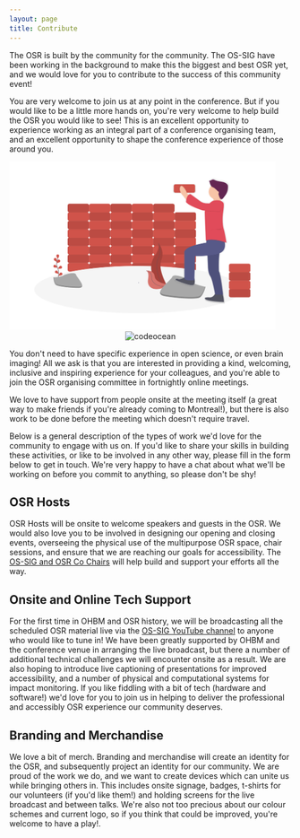 ```yaml
---
layout: page
title: Contribute
---
```


The OSR is built by the community for the community. The OS-SIG have been working in the background to make this the biggest and best OSR yet, and we would love for you to contribute to the success of this community event!

You are very welcome to join us at any point in the conference. But if you would like to be a little more hands on, you're very welcome to help build the OSR you would like to see! This is an excellent opportunity to experience working as an integral part of a conference organising team, and an excellent opportunity to shape the conference experience of those around you.

<img src="/img/undraw_building_blocks_n0nc.png" height="300" />

<div style="text-align: center"><img src="../blog/assets/codeoceansmall.jpg" alt="codeocean" height="300" ></div>

You don't need to have specific experience in open science, or even brain imaging! All we ask is that you are interested in providing a kind, welcoming, inclusive and inspiring experience for your colleagues, and you're able to join the OSR organising committee in fortnightly online meetings.

We love to have support from people onsite at the meeting itself (a great way to make friends if you're already coming to Montreal!), but there is also work to be done before the meeting which doesn't require travel.

Below is a general description of the types of work we'd love for the community to engage with us on. If you'd like to share your skills in building these activities, or like to be involved in any other way, please fill in the form below to get in touch. We're very happy to have a chat about what we'll be working on before you commit to anything, so please don't be shy!

## OSR Hosts

OSR Hosts will be onsite to welcome speakers and guests in the OSR. We would also love you to be involved in designing our opening and closing events, overseeing the physical use of the multipurpose OSR space, chair sessions, and ensure that we are reaching our goals for accessibility. The [OS-SIG and OSR Co Chairs](https://ossig.netlify.com/) will help build and support your efforts all the way.

## Onsite and Online Tech Support

For the first time in OHBM and OSR history, we will be broadcasting all the scheduled OSR material live via the [OS-SIG YouTube channel](https://www.youtube.com/channel/UChvSitFvqGDeA1y7MJs4CGQ) to anyone who would like to tune in! We have been greatly supported by OHBM and the conference venue in arranging the live broadcast, but there a number of additional technical challenges we will encounter onsite as a result. We are also hoping to introduce live captioning of presentations for improved accessibility, and a number of physical and computational systems for impact monitoring. If you like fiddling with a bit of tech (hardware and software!) we'd love for you to join us in helping to deliver the professional and accessibly OSR experience our community deserves.

## Branding and Merchandise

We love a bit of merch. Branding and merchandise will create an identity for the OSR, and subsequently project an identity for our community. We are proud of the work we do, and we want to create devices which can unite us while bringing others in. This includes onsite signage, badges, t-shirts for our volunteers (if you'd like them!) and holding screens for the live broadcast and between talks. We're also not too precious about our colour schemes and current logo, so if you think that could be improved, you're welcome to have a play!.
